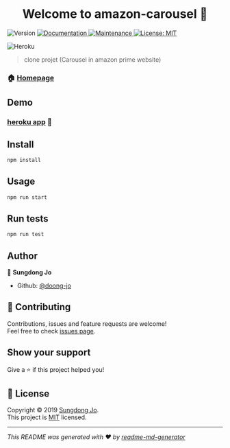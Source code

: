 <h1 align="center">Welcome to amazon-carousel 👋</h1>
<p>
  <img alt="Version" src="https://img.shields.io/badge/version-0.0.1-blue.svg?cacheSeconds=2592000" />
  <a href="https://github.com/doong-jo/membership-amazon#readme">
    <img alt="Documentation" src="https://img.shields.io/badge/documentation-yes-brightgreen.svg" target="_blank" />
  </a>
  <a href="https://github.com/doong-jo/membership-amazon/graphs/commit-activity">
    <img alt="Maintenance" src="https://img.shields.io/badge/Maintained%3F-yes-green.svg" target="_blank" />
  </a>
  <a href="https://github.com/doong-jo/membership-amazon/blob/master/LICENSE">
    <img alt="License: MIT" src="https://img.shields.io/badge/License-MIT-yellow.svg" target="_blank" />
  </a>
</p>

![Heroku](https://heroku-badge.herokuapp.com/?app=heroku-badge)

> clone projet (Carousel in amazon prime website)

### 🏠 [Homepage](https://github.com/doong-jo/membership-amazon#readme)

## Demo
### [heroku app](https://awesome-carousel.herokuapp.com/) 👀

## Install

```sh
npm install
```

## Usage

```sh
npm run start
```

## Run tests

```sh
npm run test
```

## Author

👤 **Sungdong Jo**

* Github: [@doong-jo](https://github.com/doong-jo)

## 🤝 Contributing

Contributions, issues and feature requests are welcome!<br />Feel free to check [issues page](https://github.com/doong-jo/membership-amazon/issues).

## Show your support

Give a ⭐️ if this project helped you!

## 📝 License

Copyright © 2019 [Sungdong Jo](https://github.com/doong-jo).<br />
This project is [MIT](https://github.com/doong-jo/membership-amazon/blob/master/LICENSE) licensed.

***
_This README was generated with ❤️ by [readme-md-generator](https://github.com/kefranabg/readme-md-generator)_
